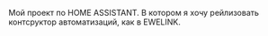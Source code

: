 Мой проект по HOME ASSISTANT.
В котором я хочу рейлизовать контсруктор автоматизаций, как в EWELINK.